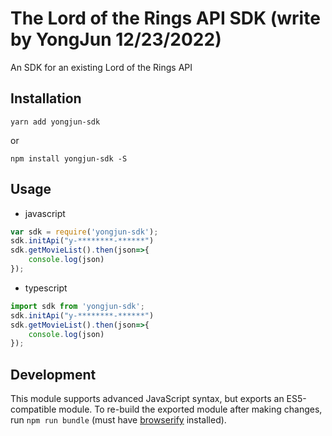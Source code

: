 # The Lord of the Rings API SDK (write by YongJun 12/23/2022)

An SDK for an existing Lord of the Rings API

## Installation

```shell
yarn add yongjun-sdk
```
or 
```shell
npm install yongjun-sdk -S
```

## Usage

- javascript

```javascript
var sdk = require('yongjun-sdk');
sdk.initApi("y-********-******")
sdk.getMovieList().then(json=>{
    console.log(json)
});
```

- typescript

```typescript
import sdk from 'yongjun-sdk';
sdk.initApi("y-********-******")
sdk.getMovieList().then(json=>{
    console.log(json)
});
```

## Development

This module supports advanced JavaScript syntax, but exports an ES5-compatible module. To re-build the exported module after making changes, run `npm run bundle` (must have [browserify](http://browserify.org/) installed).

